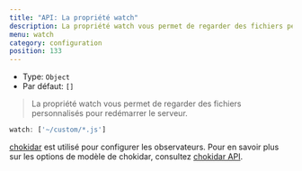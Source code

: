 ```yaml
---
title: "API: La propriété watch"
description: La propriété watch vous permet de regarder des fichiers personnalisés pour redémarrer le serveur.
menu: watch
category: configuration
position: 133
---
```


- Type: `Object`
- Par défaut: `[]`

> La propriété watch vous permet de regarder des fichiers personnalisés pour redémarrer le serveur.

```js
watch: ['~/custom/*.js']
```

[chokidar](https://github.com/paulmillr/chokidar) est utilisé pour configurer les observateurs. Pour en savoir plus sur 
les options de modèle de chokidar, consultez [chokidar API](https://github.com/paulmillr/chokidar#api).
